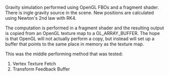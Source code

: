 Gravity simulation performed using OpenGL FBOs and a fragment shader.
There is ingle gravity source in the scene. New positions are calculated using
Newton's 2nd law with RK4.

The computation is performed in a fragment shader and the resulting output
is copied from an OpenGL texture map to a GL_ARRAY_BUFFER. The hope is that 
OpenGL will not actually perform a copy, but instead will set up a buffer
that points to the same place in memory as the texture map.

This was the middle performing method that was tested:

1) Vertex Texture Fetch
2) Transform Feedback Buffer
